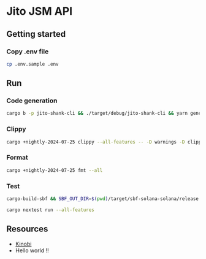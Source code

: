 # Jito JSM API

## Getting started

### Copy .env file

```bash
cp .env.sample .env
```

## Run

### Code generation
```bash
cargo b -p jito-shank-cli && ./target/debug/jito-shank-cli && yarn generate-clients && cargo b
```

### Clippy
```bash
cargo +nightly-2024-07-25 clippy --all-features -- -D warnings -D clippy::all -D clippy::nursery -D clippy::integer_division -D clippy::arithmetic_side_effects -D clippy::style -D clippy::perf
```

### Format
```bash
cargo +nightly-2024-07-25 fmt --all
```

### Test
```bash
cargo-build-sbf && SBF_OUT_DIR=$(pwd)/target/sbf-solana-solana/release cargo nextest run --all-features
```

```bash
cargo nextest run --all-features
```


## Resources
- [Kinobi](https://github.com/kinobi-so/kinobi)
- Hello world !!
